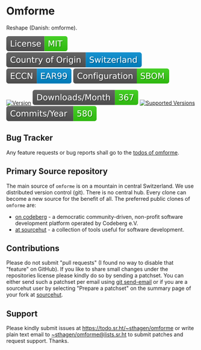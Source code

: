 # Omforme

Reshape (Danish: omforme). 

[![license](badges/license-spdx-mit.svg)](https://git.sr.ht/~sthagen/omforme/tree/default/item/LICENSE)
[![Country of Origin](badges/country-of-origin-name-switzerland-neutral.svg)](https://git.sr.ht/~sthagen/omforme/tree/default/item/COUNTRY-OF-ORIGIN)
[![Export Classification Control Number (ECCN)](badges/export-control-classification-number_eccn-ear99-neutral.svg)](https://git.sr.ht/~sthagen/omforme/tree/default/item/EXPORT-CONTROL-CLASSIFICATION-NUMBER)
[![Configuration](badges/configuration-sbom.svg)](third-party/index.html)

[![Version](https://img.shields.io/pypi/v/omforme.svg?style=flat)](https://pypi.python.org/pypi/omforme/)
[![Downloads](badges/downloads-per-month.svg)](https://pepy.tech/project/omforme)
[![Supported Versions](https://img.shields.io/pypi/pyversions/omforme.svg?style=flat)](https://pypi.python.org/pypi/omforme/)
[![Maintenance Status](badges/commits-per-year.svg)](https://git.sr.ht/~sthagen/omforme/log)

## Bug Tracker

Any feature requests or bug reports shall go to the [todos of omforme](https://todo.sr.ht/~sthagen/omforme).

## Primary Source repository

The main source of `omforme` is on a mountain in central Switzerland.
We use distributed version control (git).
There is no central hub.
Every clone can become a new source for the benefit of all.
The preferred public clones of `omforme` are:

* [on codeberg](https://codeberg.org/sthagen/omforme) - a democratic community-driven, non-profit software development platform operated by Codeberg e.V.
* [at sourcehut](https://git.sr.ht/~sthagen/omforme) - a collection of tools useful for software development.

## Contributions

Please do not submit "pull requests" (I found no way to disable that "feature" on GitHub).
If you like to share small changes under the repositories license please kindly do so by sending a patchset.
You can either send such a patchset per email using [git send-email](https://git-send-email.io) or 
if you are a sourcehut user by selecting "Prepare a patchset" on the summary page of your fork at [sourcehut](https://git.sr.ht/).

## Support

Please kindly submit issues at <https://todo.sr.ht/~sthagen/omforme> or write plain text email to <~sthagen/omforme@lists.sr.ht> to submit patches and request support. Thanks.
